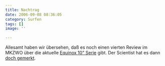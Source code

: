 ```yaml
---
title: Nachtrag
date: 2006-09-08 08:36:05
category: Surfen
tags: []
image: ''

---
```


Allesamt haben wir übersehen, daß es noch einen vierten Review im MKZWO über die aktuelle [Equinox 10" Serie](http://www.mkzwo.de/home/review.php?sid=1626) gibt. Der Scientist hat es dann [doch gemerkt](http://www.misantropolis.de/?inc=home&ID=767#comments).
